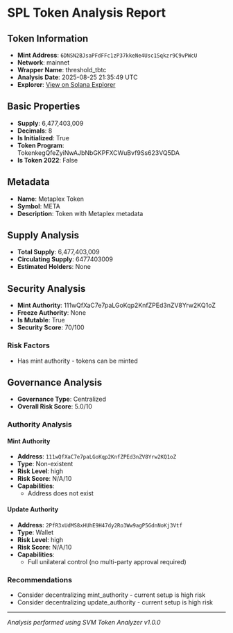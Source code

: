 # SPL Token Analysis Report

## Token Information
- **Mint Address**: `6DNSN2BJsaPFdFFc1zP37kkeNe4Usc1Sqkzr9C9vPWcU`
- **Network**: mainnet
- **Wrapper Name**: threshold_tbtc
- **Analysis Date**: 2025-08-25 21:35:49 UTC
- **Explorer**: [View on Solana Explorer](https://explorer.solana.com/address/6DNSN2BJsaPFdFFc1zP37kkeNe4Usc1Sqkzr9C9vPWcU)

## Basic Properties
- **Supply**: 6,477,403,009
- **Decimals**: 8
- **Is Initialized**: True
- **Token Program**: TokenkegQfeZyiNwAJbNbGKPFXCWuBvf9Ss623VQ5DA
- **Is Token 2022**: False

## Metadata
- **Name**: Metaplex Token
- **Symbol**: META
- **Description**: Token with Metaplex metadata

## Supply Analysis
- **Total Supply**: 6,477,403,009
- **Circulating Supply**: 6477403009
- **Estimated Holders**: None

## Security Analysis
- **Mint Authority**: 111wQfXaC7e7paLGoKqp2KnfZPEd3nZV8Yrw2KQ1oZ
- **Freeze Authority**: None
- **Is Mutable**: True
- **Security Score**: 70/100

### Risk Factors
- Has mint authority - tokens can be minted

## Governance Analysis
- **Governance Type**: Centralized
- **Overall Risk Score**: 5.0/10

### Authority Analysis

#### Mint Authority
- **Address**: `111wQfXaC7e7paLGoKqp2KnfZPEd3nZV8Yrw2KQ1oZ`
- **Type**: Non-existent
- **Risk Level**: high
- **Risk Score**: N/A/10
- **Capabilities**:
  - Address does not exist

#### Update Authority
- **Address**: `2PfR3xUdMS8xHUhE9H47dy2Ro3Ww9agP5GdnNoKj3Vtf`
- **Type**: Wallet
- **Risk Level**: high
- **Risk Score**: N/A/10
- **Capabilities**:
  - Full unilateral control (no multi-party approval required)

### Recommendations
- Consider decentralizing mint_authority - current setup is high risk
- Consider decentralizing update_authority - current setup is high risk

---
*Analysis performed using SVM Token Analyzer v1.0.0*
